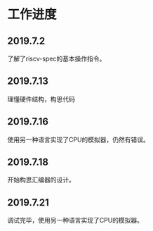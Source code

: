 # 工作进度
## 2019.7.2 
了解了riscv-spec的基本操作指令。

## 2019.7.13
理懂硬件结构，构思代码

## 2019.7.16
使用另一种语言实现了CPU的模拟器，仍然有错误。

## 2019.7.18
开始构思汇编器的设计。

## 2019.7.21
调试完毕，使用另一种语言实现了CPU的模拟器。
